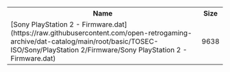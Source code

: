 <table>
<tr><th>Name</th><th>Size</th></tr>
<tr><td>[Sony PlayStation 2 - Firmware.dat](https://raw.githubusercontent.com/open-retrogaming-archive/dat-catalog/main/root/basic/TOSEC-ISO/Sony/PlayStation 2/Firmware/Sony PlayStation 2 - Firmware.dat)</td><td>9638</td></tr>
</table>
